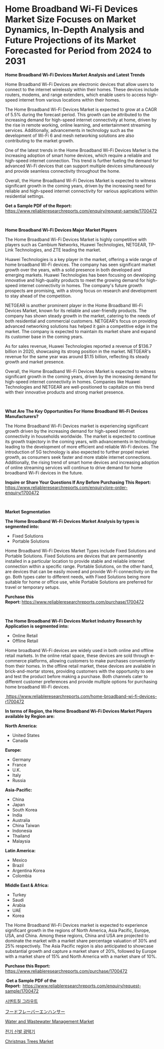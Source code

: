 <p><h1>Home Broadband Wi-Fi Devices Market Size Focuses on Market Dynamics, In-Depth Analysis and Future Projections of its Market Forecasted for Period from 2024 to 2031</h1></p><p><strong>Home Broadband Wi-Fi Devices Market Analysis and Latest Trends</strong></p>
<p><p>Home Broadband Wi-Fi Devices are electronic devices that allow users to connect to the internet wirelessly within their homes. These devices include routers, modems, and range extenders, which enable users to access high-speed internet from various locations within their homes.</p><p>The Home Broadband Wi-Fi Devices Market is expected to grow at a CAGR of 5.5% during the forecast period. This growth can be attributed to the increasing demand for high-speed internet connectivity at home, driven by the rise in remote working, online learning, and entertainment streaming services. Additionally, advancements in technology such as the development of Wi-Fi 6 and mesh networking solutions are also contributing to the market growth.</p><p>One of the latest trends in the Home Broadband Wi-Fi Devices Market is the increasing adoption of smart home devices, which require a reliable and high-speed internet connection. This trend is further fueling the demand for advanced Wi-Fi devices that can support multiple devices simultaneously and provide seamless connectivity throughout the home.</p><p>Overall, the Home Broadband Wi-Fi Devices Market is expected to witness significant growth in the coming years, driven by the increasing need for reliable and high-speed internet connectivity for various applications within residential settings.</p></p>
<p><strong>Get a Sample PDF of the Report:&nbsp;</strong> <a href="https://www.reliableresearchreports.com/enquiry/request-sample/1700472">https://www.reliableresearchreports.com/enquiry/request-sample/1700472</a></p>
<p>&nbsp;</p>
<p><strong>Home Broadband Wi-Fi Devices Major Market Players</strong></p>
<p><p>The Home Broadband Wi-Fi Devices Market is highly competitive with players such as Cambium Networks, Huawei Technologies, NETGEAR, TP-Link Technologies, and ZTE leading the market. </p><p>Huawei Technologies is a key player in the market, offering a wide range of home broadband Wi-Fi devices. The company has seen significant market growth over the years, with a solid presence in both developed and emerging markets. Huawei Technologies has been focusing on developing innovative and high-quality products to meet the growing demand for high-speed internet connectivity in homes. The company's future growth prospects are promising, with a strong focus on research and development to stay ahead of the competition. </p><p>NETGEAR is another prominent player in the Home Broadband Wi-Fi Devices Market, known for its reliable and user-friendly products. The company has shown steady growth in the market, catering to the needs of both residential and commercial customers. NETGEAR's focus on providing advanced networking solutions has helped it gain a competitive edge in the market. The company is expected to maintain its market share and expand its customer base in the coming years.</p><p>As for sales revenue, Huawei Technologies reported a revenue of $136.7 billion in 2020, showcasing its strong position in the market. NETGEAR's revenue for the same year was around $1.15 billion, reflecting its steady growth and market presence.</p><p>Overall, the Home Broadband Wi-Fi Devices Market is expected to witness significant growth in the coming years, driven by the increasing demand for high-speed internet connectivity in homes. Companies like Huawei Technologies and NETGEAR are well-positioned to capitalize on this trend with their innovative products and strong market presence.</p></p>
<p>&nbsp;</p>
<p><strong>What Are The Key Opportunities For Home Broadband Wi-Fi Devices Manufacturers?</strong></p>
<p><p>The Home Broadband Wi-Fi Devices market is experiencing significant growth driven by the increasing demand for high-speed internet connectivity in households worldwide. The market is expected to continue its growth trajectory in the coming years, with advancements in technology leading to the development of more efficient and reliable Wi-Fi devices. The introduction of 5G technology is also expected to further propel market growth, as consumers seek faster and more stable internet connections. Additionally, the rising trend of smart home devices and increasing adoption of online streaming services will continue to drive demand for home broadband Wi-Fi devices in the future.</p></p>
<p><strong>Inquire or Share Your Questions If Any Before Purchasing This Report:</strong> <a href="https://www.reliableresearchreports.com/enquiry/pre-order-enquiry/1700472">https://www.reliableresearchreports.com/enquiry/pre-order-enquiry/1700472</a></p>
<p>&nbsp;</p>
<p><strong>Market Segmentation</strong></p>
<p><strong>The Home Broadband Wi-Fi Devices Market Analysis by types is segmented into:</strong></p>
<p><ul><li>Fixed Solutions</li><li>Portable Solutions</li></ul></p>
<p><p>Home Broadband Wi-Fi Devices Market Types include Fixed Solutions and Portable Solutions. Fixed Solutions are devices that are permanently installed in a particular location to provide stable and reliable internet connection within a specific range. Portable Solutions, on the other hand, are devices that can be easily moved and provide Wi-Fi connectivity on the go. Both types cater to different needs, with Fixed Solutions being more suitable for home or office use, while Portable Solutions are preferred for travel or temporary setups.</p></p>
<p><strong>Purchase this Report:&nbsp;</strong><a href="https://www.reliableresearchreports.com/purchase/1700472">https://www.reliableresearchreports.com/purchase/1700472</a></p>
<p>&nbsp;</p>
<p><strong>The Home Broadband Wi-Fi Devices Market Industry Research by Application is segmented into:</strong></p>
<p><ul><li>Online Retail</li><li>Offline Retail</li></ul></p>
<p><p>Home broadband Wi-Fi devices are widely used in both online and offline retail markets. In the online retail space, these devices are sold through e-commerce platforms, allowing customers to make purchases conveniently from their homes. In the offline retail market, these devices are available in brick-and-mortar stores, providing customers with the opportunity to see and test the product before making a purchase. Both channels cater to different customer preferences and provide multiple options for purchasing home broadband Wi-Fi devices.</p></p>
<p><a href="https://www.reliableresearchreports.com/home-broadband-wi-fi-devices-r1700472">&nbsp;https://www.reliableresearchreports.com/home-broadband-wi-fi-devices-r1700472</a></p>
<p><strong>In terms of Region, the Home Broadband Wi-Fi Devices Market Players available by Region are:</strong></p>
<p>
    <p> <strong> North America: </strong>
        <ul>
            <li>United States</li>
            <li>Canada</li>
        </ul>
        </p> 
    <p> <strong> Europe: </strong>
        <ul>
            <li>Germany</li>
            <li>France</li>
            <li>U.K.</li>
            <li>Italy</li>
            <li>Russia</li>
        </ul>
        </p> 
    <p> <strong> Asia-Pacific: </strong>
        <ul>
            <li>China</li>
            <li>Japan</li>
            <li>South Korea</li>
            <li>India</li>
            <li>Australia</li>
            <li>China Taiwan</li>
            <li>Indonesia</li>
            <li>Thailand</li>
            <li>Malaysia</li>
        </ul>
        </p> 
    <p> <strong> Latin America: </strong>
        <ul>
            <li>Mexico</li>
            <li>Brazil</li>
            <li>Argentina Korea</li>
            <li>Colombia</li>
        </ul>
        </p> 
    <p> <strong> Middle East & Africa: </strong>
        <ul>
            <li>Turkey</li>
            <li>Saudi</li>
            <li>Arabia</li>
            <li>UAE</li>
            <li>Korea</li>
        </ul>
    </p>
    </p>
<p><p>The Home Broadband Wi-Fi Devices market is expected to experience significant growth in the regions of North America, Asia Pacific, Europe, USA, and China. Among these regions, China and USA are projected to dominate the market with a market share percentage valuation of 30% and 25% respectively. The Asia Pacific region is also anticipated to showcase substantial growth and capture a market share of 20%, followed by Europe with a market share of 15% and North America with a market share of 10%.</p></p>
<p><strong>Purchase this Report: </strong><a href="https://www.reliableresearchreports.com/purchase/1700472">https://www.reliableresearchreports.com/purchase/1700472</a></p>
<p>&nbsp;<strong>Get a Sample PDF of the Report:&nbsp;&nbsp;</strong><a href="https://www.reliableresearchreports.com/enquiry/request-sample/1700472">https://www.reliableresearchreports.com/enquiry/request-sample/1700472</a></p>
<p><strong></strong></p>
<p><p><a href="https://medium.com/@christianlarkinus/%EC%8B%9C%EB%A9%98%ED%8B%B0%EC%85%94%EC%8A%A4-%EA%B7%B8%EB%A3%A8%ED%8A%B8-%EC%8B%9C%EC%9E%A5-%EB%8F%99%ED%96%A5-%EB%B0%8F-%EC%8B%9C%EC%9E%A5-%EB%B6%84%EC%84%9D%EC%9D%80-2024-2031%EB%85%84-%EA%B8%B0%EA%B0%84%EC%9D%84-%EC%98%88%EC%B8%A1%ED%95%A9%EB%8B%88%EB%8B%A4-6795d9a7c69c">시멘트질 그라우트</a></p><p><a href="https://github.com/TysonKub/Market-Research-Report-List-1/blob/main/657221366079.md">フードフレーバーエンハンサー</a></p><p><a href="https://www.linkedin.com/pulse/analyzing-water-wastewater-management-market-global-industry-mi5vc">Water and Wastewater Management Market</a></p><p><a href="https://medium.com/@goonfghyt6587/%EC%A0%84%EA%B8%B0-%EC%8B%A0%EB%B0%9C-%EA%B4%91%ED%83%9D%EA%B8%B0-%EC%8B%9C%EC%9E%A5-%EA%B7%9C%EB%AA%A8-cagr-%ED%8A%B8%EB%A0%8C%EB%93%9C-2024-2030-e0231878c9eb">전기 신발 광택기</a></p><p><a href="https://www.linkedin.com/pulse/christmas-treesnbspmarket-focuses-market-share-size-urmte">Christmas Trees Market</a></p></p>
